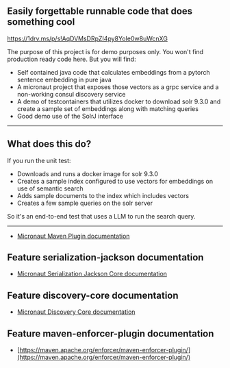 ## Easily forgettable runnable code that does something cool
https://1drv.ms/p/s!AqDVMsDRpZI4py8YoIe0w8uWcnXG

The purpose of this project is for demo purposes only.  You won't find production ready code here.  But you will find:

* Self contained java code that calculates embeddings from a pytorch sentence embedding in pure java
* A micronaut project that exposes those vectors as a grpc service and a non-working consul discovery service
* A demo of testcontainers that utilizes docker to download solr 9.3.0 and create a sample set of embeddings along with matching queries
* Good demo use of the SolrJ interface

---
## What does this do?
If you run the unit test:
* Downloads and runs a docker image for solr 9.3.0
* Creates a sample index configured to use vectors for embeddings on use of semantic search
* Adds sample documents to the index which includes vectors
* Creates a few sample queries on the solr server

So it's an end-to-end test that uses a LLM to run the search query.

---
- [Micronaut Maven Plugin documentation](https://micronaut-projects.github.io/micronaut-maven-plugin/latest/)
## Feature serialization-jackson documentation

- [Micronaut Serialization Jackson Core documentation](https://micronaut-projects.github.io/micronaut-serialization/latest/guide/)


## Feature discovery-core documentation

- [Micronaut Discovery Core documentation](https://micronaut-projects.github.io/micronaut-discovery-client/latest/guide/)


## Feature maven-enforcer-plugin documentation

- [https://maven.apache.org/enforcer/maven-enforcer-plugin/](https://maven.apache.org/enforcer/maven-enforcer-plugin/)


